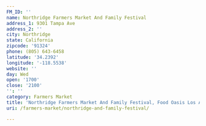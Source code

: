```yaml
---
FM_ID: ''
name: Northridge Farmers Market And Family Festival
address_1: 9301 Tampa Ave
address_2: ''
city: Northridge
state: California
zipcode: '91324'
phone: (805) 643-6458
latitude: '34.2392'
longitude: '-118.5538'
website: ''
day: Wed
open: '1700'
close: '2100'
'': ''
category: Farmers Market
title: 'Northridge Farmers Market And Family Festival, Food Oasis Los Angeles'
uri: /farmers-market/northridge-and-family-festival/

---
```

